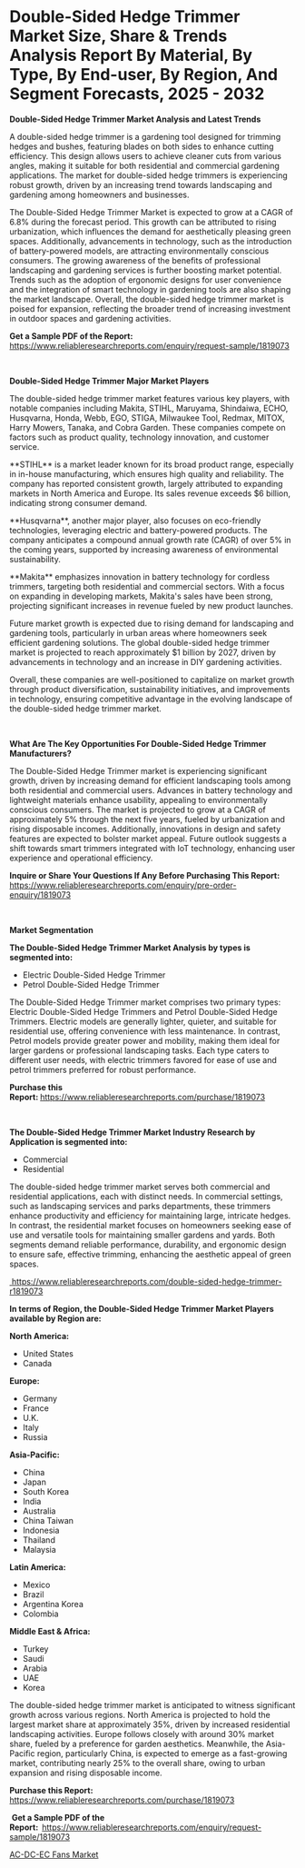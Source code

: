 <p><h1>Double-Sided Hedge Trimmer Market Size, Share & Trends Analysis Report By Material, By Type, By End-user, By Region, And Segment Forecasts, 2025 - 2032</h1></p><p><strong>Double-Sided Hedge Trimmer Market Analysis and Latest Trends</strong></p>
<p><p>A double-sided hedge trimmer is a gardening tool designed for trimming hedges and bushes, featuring blades on both sides to enhance cutting efficiency. This design allows users to achieve cleaner cuts from various angles, making it suitable for both residential and commercial gardening applications. The market for double-sided hedge trimmers is experiencing robust growth, driven by an increasing trend towards landscaping and gardening among homeowners and businesses. </p><p>The Double-Sided Hedge Trimmer Market is expected to grow at a CAGR of 6.8% during the forecast period. This growth can be attributed to rising urbanization, which influences the demand for aesthetically pleasing green spaces. Additionally, advancements in technology, such as the introduction of battery-powered models, are attracting environmentally conscious consumers. The growing awareness of the benefits of professional landscaping and gardening services is further boosting market potential. Trends such as the adoption of ergonomic designs for user convenience and the integration of smart technology in gardening tools are also shaping the market landscape. Overall, the double-sided hedge trimmer market is poised for expansion, reflecting the broader trend of increasing investment in outdoor spaces and gardening activities.</p></p>
<p><strong>Get a Sample PDF of the Report:&nbsp;</strong> <a href="https://www.reliableresearchreports.com/enquiry/request-sample/1819073?utm_campaign=3012&utm_medium=2&utm_source=Github&utm_content=ia&utm_term=12042025&utm_id=double-sided-hedge-trimmer">https://www.reliableresearchreports.com/enquiry/request-sample/1819073</a></p>
<p>&nbsp;</p>
<p><strong>Double-Sided Hedge Trimmer Major Market Players</strong></p>
<p><p>The double-sided hedge trimmer market features various key players, with notable companies including Makita, STIHL, Maruyama, Shindaiwa, ECHO, Husqvarna, Honda, Webb, EGO, STIGA, Milwaukee Tool, Redmax, MITOX, Harry Mowers, Tanaka, and Cobra Garden. These companies compete on factors such as product quality, technology innovation, and customer service.</p><p>**STIHL** is a market leader known for its broad product range, especially in in-house manufacturing, which ensures high quality and reliability. The company has reported consistent growth, largely attributed to expanding markets in North America and Europe. Its sales revenue exceeds $6 billion, indicating strong consumer demand.</p><p>**Husqvarna**, another major player, also focuses on eco-friendly technologies, leveraging electric and battery-powered products. The company anticipates a compound annual growth rate (CAGR) of over 5% in the coming years, supported by increasing awareness of environmental sustainability.</p><p>**Makita** emphasizes innovation in battery technology for cordless trimmers, targeting both residential and commercial sectors. With a focus on expanding in developing markets, Makita's sales have been strong, projecting significant increases in revenue fueled by new product launches.</p><p>Future market growth is expected due to rising demand for landscaping and gardening tools, particularly in urban areas where homeowners seek efficient gardening solutions. The global double-sided hedge trimmer market is projected to reach approximately $1 billion by 2027, driven by advancements in technology and an increase in DIY gardening activities.</p><p>Overall, these companies are well-positioned to capitalize on market growth through product diversification, sustainability initiatives, and improvements in technology, ensuring competitive advantage in the evolving landscape of the double-sided hedge trimmer market.</p></p>
<p>&nbsp;</p>
<p><strong>What Are The Key Opportunities For Double-Sided Hedge Trimmer Manufacturers?</strong></p>
<p><p>The Double-Sided Hedge Trimmer market is experiencing significant growth, driven by increasing demand for efficient landscaping tools among both residential and commercial users. Advances in battery technology and lightweight materials enhance usability, appealing to environmentally conscious consumers. The market is projected to grow at a CAGR of approximately 5% through the next five years, fueled by urbanization and rising disposable incomes. Additionally, innovations in design and safety features are expected to bolster market appeal. Future outlook suggests a shift towards smart trimmers integrated with IoT technology, enhancing user experience and operational efficiency.</p></p>
<p><strong>Inquire or Share Your Questions If Any Before Purchasing This Report:</strong> <a href="https://www.reliableresearchreports.com/enquiry/pre-order-enquiry/1819073?utm_campaign=3012&utm_medium=2&utm_source=Github&utm_content=ia&utm_term=12042025&utm_id=double-sided-hedge-trimmer">https://www.reliableresearchreports.com/enquiry/pre-order-enquiry/1819073</a></p>
<p>&nbsp;</p>
<p><strong>Market Segmentation</strong></p>
<p><strong>The Double-Sided Hedge Trimmer Market Analysis by types is segmented into:</strong></p>
<p><ul><li>Electric Double-Sided Hedge Trimmer</li><li>Petrol Double-Sided Hedge Trimmer</li></ul></p>
<p><p>The Double-Sided Hedge Trimmer market comprises two primary types: Electric Double-Sided Hedge Trimmers and Petrol Double-Sided Hedge Trimmers. Electric models are generally lighter, quieter, and suitable for residential use, offering convenience with less maintenance. In contrast, Petrol models provide greater power and mobility, making them ideal for larger gardens or professional landscaping tasks. Each type caters to different user needs, with electric trimmers favored for ease of use and petrol trimmers preferred for robust performance.</p></p>
<p><strong>Purchase this Report:&nbsp;</strong><a href="https://www.reliableresearchreports.com/purchase/1819073?utm_campaign=3012&utm_medium=2&utm_source=Github&utm_content=ia&utm_term=12042025&utm_id=double-sided-hedge-trimmer">https://www.reliableresearchreports.com/purchase/1819073</a></p>
<p>&nbsp;</p>
<p><strong>The Double-Sided Hedge Trimmer Market Industry Research by Application is segmented into:</strong></p>
<p><ul><li>Commercial</li><li>Residential</li></ul></p>
<p><p>The double-sided hedge trimmer market serves both commercial and residential applications, each with distinct needs. In commercial settings, such as landscaping services and parks departments, these trimmers enhance productivity and efficiency for maintaining large, intricate hedges. In contrast, the residential market focuses on homeowners seeking ease of use and versatile tools for maintaining smaller gardens and yards. Both segments demand reliable performance, durability, and ergonomic design to ensure safe, effective trimming, enhancing the aesthetic appeal of green spaces.</p></p>
<p><a href="https://www.reliableresearchreports.com/double-sided-hedge-trimmer-r1819073?utm_campaign=3012&utm_medium=2&utm_source=Github&utm_content=ia&utm_term=12042025&utm_id=double-sided-hedge-trimmer">&nbsp;https://www.reliableresearchreports.com/double-sided-hedge-trimmer-r1819073</a></p>
<p><strong>In terms of Region, the Double-Sided Hedge Trimmer Market Players available by Region are:</strong></p>
<p>
    <p> <strong> North America: </strong>
        <ul>
            <li>United States</li>
            <li>Canada</li>
        </ul>
        </p> 
    <p> <strong> Europe: </strong>
        <ul>
            <li>Germany</li>
            <li>France</li>
            <li>U.K.</li>
            <li>Italy</li>
            <li>Russia</li>
        </ul>
        </p> 
    <p> <strong> Asia-Pacific: </strong>
        <ul>
            <li>China</li>
            <li>Japan</li>
            <li>South Korea</li>
            <li>India</li>
            <li>Australia</li>
            <li>China Taiwan</li>
            <li>Indonesia</li>
            <li>Thailand</li>
            <li>Malaysia</li>
        </ul>
        </p> 
    <p> <strong> Latin America: </strong>
        <ul>
            <li>Mexico</li>
            <li>Brazil</li>
            <li>Argentina Korea</li>
            <li>Colombia</li>
        </ul>
        </p> 
    <p> <strong> Middle East & Africa: </strong>
        <ul>
            <li>Turkey</li>
            <li>Saudi</li>
            <li>Arabia</li>
            <li>UAE</li>
            <li>Korea</li>
        </ul>
    </p>
    </p>
<p><p>The double-sided hedge trimmer market is anticipated to witness significant growth across various regions. North America is projected to hold the largest market share at approximately 35%, driven by increased residential landscaping activities. Europe follows closely with around 30% market share, fueled by a preference for garden aesthetics. Meanwhile, the Asia-Pacific region, particularly China, is expected to emerge as a fast-growing market, contributing nearly 25% to the overall share, owing to urban expansion and rising disposable income.</p></p>
<p><strong>Purchase this Report: </strong><a href="https://www.reliableresearchreports.com/purchase/1819073?utm_campaign=3012&utm_medium=2&utm_source=Github&utm_content=ia&utm_term=12042025&utm_id=double-sided-hedge-trimmer">https://www.reliableresearchreports.com/purchase/1819073</a></p>
<p>&nbsp;<strong>Get a Sample PDF of the Report:&nbsp;&nbsp;</strong><a href="https://www.reliableresearchreports.com/enquiry/request-sample/1819073?utm_campaign=3012&utm_medium=2&utm_source=Github&utm_content=ia&utm_term=12042025&utm_id=double-sided-hedge-trimmer">https://www.reliableresearchreports.com/enquiry/request-sample/1819073</a></p>
<p><strong></strong></p>
<p><p><a href="https://github.com/osbornrdaflalo/Market-Research-Report-List-1/blob/main/ac-dc-ec-fans-market.md?utm_campaign=3012&utm_medium=2&utm_source=Github&utm_content=ia&utm_term=12042025&utm_id=double-sided-hedge-trimmer">AC-DC-EC Fans Market</a></p></p>